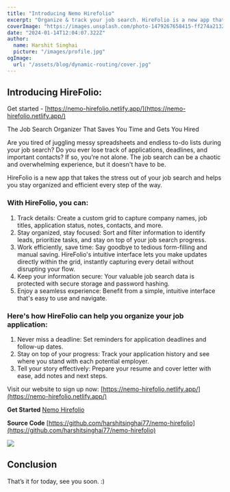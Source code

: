 ```yaml
---
title: "Introducing Nemo Hirefolio"
excerpt: "Organize & track your job search. HireFolio is a new app that takes the stress out of your job search and helps you stay organized and efficient every step of the way."
coverImage: "https://images.unsplash.com/photo-1479267658415-ff274a213280?q=80&w=2070&auto=format&fit=crop&ixlib=rb-4.0.3&ixid=M3wxMjA3fDB8MHxwaG90by1wYWdlfHx8fGVufDB8fHx8fA%3D%3D"
date: "2024-01-14T12:04:07.322Z"
author:
  name: Harshit Singhai
  picture: "/images/profile.jpg"
ogImage:
  url: "/assets/blog/dynamic-routing/cover.jpg"
---
```


## Introducing HireFolio:

Get started - [https://nemo-hirefolio.netlify.app/](https://nemo-hirefolio.netlify.app/)

The Job Search Organizer That Saves You Time and Gets You Hired

Are you tired of juggling messy spreadsheets and endless to-do lists during your job search? Do you ever lose track of applications, deadlines, and important contacts? If so, you're not alone. The job search can be a chaotic and overwhelming experience, but it doesn't have to be.

HireFolio is a new app that takes the stress out of your job search and helps you stay organized and efficient every step of the way.

### With HireFolio, you can:

1. Track details: Create a custom grid to capture company names, job titles, application status, notes, contacts, and more.
2. Stay organized, stay focused: Sort and filter information to identify leads, prioritize tasks, and stay on top of your job search progress.
3. Work efficiently, save time: Say goodbye to tedious form-filling and manual saving. HireFolio's intuitive interface lets you make updates directly within the grid, instantly capturing every detail without disrupting your flow.
4. Keep your information secure: Your valuable job search data is protected with secure storage and password hashing.
5. Enjoy a seamless experience: Benefit from a simple, intuitive interface that's easy to use and navigate.

### Here's how HireFolio can help you organize your job application:

1. Never miss a deadline: Set reminders for application deadlines and follow-up dates.
2. Stay on top of your progress: Track your application history and see where you stand with each potential employer.
3. Tell your story effectively: Prepare your resume and cover letter with ease, add notes and next steps.

Visit our website to sign up now:
[https://nemo-hirefolio.netlify.app/](https://nemo-hirefolio.netlify.app/)

**Get Started** [Nemo Hirefolio](https://nemo-hirefolio.netlify.app/)

**Source Code**
[https://github.com/harshitsinghai77/nemo-hirefolio](https://github.com/harshitsinghai77/nemo-hirefolio)

<img src='https://i.giphy.com/x58AS8I9DBRgA.webp' />

## Conclusion

That’s it for today, see you soon. :)
